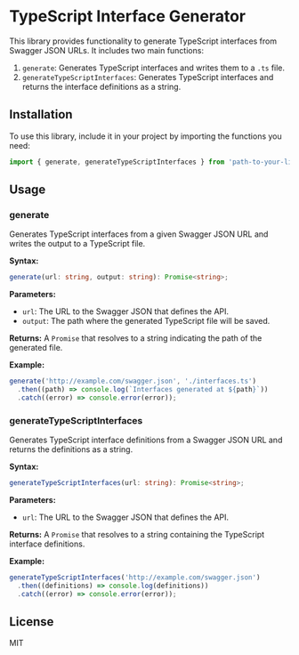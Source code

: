 # TypeScript Interface Generator

This library provides functionality to generate TypeScript interfaces from Swagger JSON URLs. It includes two main functions:

1. `generate`: Generates TypeScript interfaces and writes them to a `.ts` file.
2. `generateTypeScriptInterfaces`: Generates TypeScript interfaces and returns the interface definitions as a string.

## Installation

To use this library, include it in your project by importing the functions you need:

```typescript
import { generate, generateTypeScriptInterfaces } from 'path-to-your-library';
```

## Usage

### generate

Generates TypeScript interfaces from a given Swagger JSON URL and writes the output to a TypeScript file.

**Syntax:**

```typescript
generate(url: string, output: string): Promise<string>;
```

**Parameters:**

- `url`: The URL to the Swagger JSON that defines the API.
- `output`: The path where the generated TypeScript file will be saved.

**Returns:** A `Promise` that resolves to a string indicating the path of the generated file.

**Example:**

```typescript
generate('http://example.com/swagger.json', './interfaces.ts')
  .then((path) => console.log(`Interfaces generated at ${path}`))
  .catch((error) => console.error(error));
```

### generateTypeScriptInterfaces

Generates TypeScript interface definitions from a Swagger JSON URL and returns the definitions as a string.

**Syntax:**

```typescript
generateTypeScriptInterfaces(url: string): Promise<string>;
```

**Parameters:**

- `url`: The URL to the Swagger JSON that defines the API.

**Returns:** A `Promise` that resolves to a string containing the TypeScript interface definitions.

**Example:**

```typescript
generateTypeScriptInterfaces('http://example.com/swagger.json')
  .then((definitions) => console.log(definitions))
  .catch((error) => console.error(error));
```

## License

MIT
